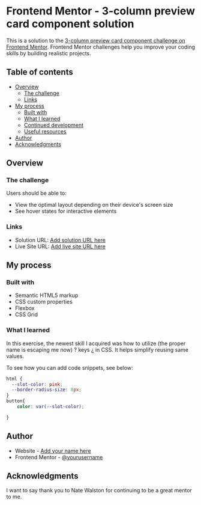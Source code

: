 # Frontend Mentor - 3-column preview card component solution

This is a solution to the [3-column preview card component challenge on Frontend Mentor](https://www.frontendmentor.io/challenges/3column-preview-card-component-pH92eAR2-). Frontend Mentor challenges help you improve your coding skills by building realistic projects. 

## Table of contents

- [Overview](#overview)
  - [The challenge](#the-challenge)
  - [Links](#links)
- [My process](#my-process)
  - [Built with](#built-with)
  - [What I learned](#what-i-learned)
  - [Continued development](#continued-development)
  - [Useful resources](#useful-resources)
- [Author](#author)
- [Acknowledgments](#acknowledgments)


## Overview

### The challenge

Users should be able to:

- View the optimal layout depending on their device's screen size
- See hover states for interactive elements

### Links

- Solution URL: [Add solution URL here](https://www.frontendmentor.io/solutions/3-column-preview-card-e66G0DPJf)
- Live Site URL: [Add live site URL here](https://streetlightkids.github.io/3-column-preview-card-component-main/)

## My process

### Built with

- Semantic HTML5 markup
- CSS custom properties
- Flexbox
- CSS Grid


### What I learned

In this exercise, the newest skill I acquired was how to utilize (the proper name is escaping me now) ? keys ¿ in CSS. It helps simplify reusing same values.

To see how you can add code snippets, see below:

```css
html {
  --slot-color: pink;
  --border-radius-size: 8px;
}
button{
    color: var(--slot-color);

}
```
## Author

- Website - [Add your name here](https://www.kleinlikecalvin.com)
- Frontend Mentor - [@yourusername](https://www.frontendmentor.io/profile/streetlightkids)


## Acknowledgments

I want to say thank you to Nate Walston for continuing to be a great mentor to me.
